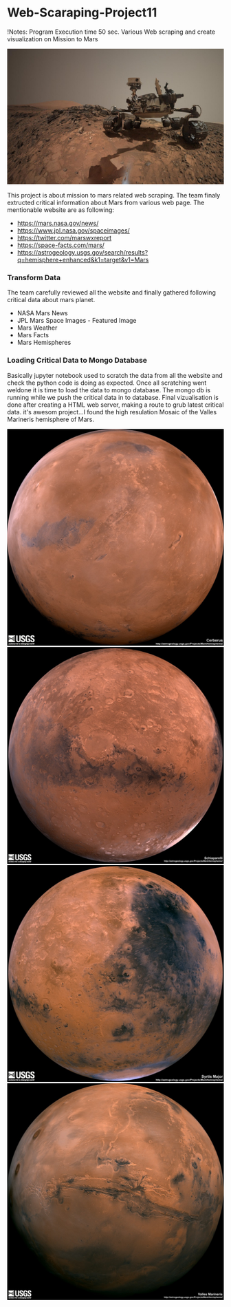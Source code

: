 # Web-Scaraping-Project11
!Notes: Program Execution time 50 sec.
Various Web scraping and create visualization on Mission to Mars

![GitHub Logo](https://github.com/obaid8712/Web-Scaraping-Project11/blob/master/image/mars_rover.jpg)

This project is about mission to mars related web scraping. The team finaly extructed critical information about Mars from various web page. The mentionable website are as following:
* https://mars.nasa.gov/news/
* https://www.jpl.nasa.gov/spaceimages/
* https://twitter.com/marswxreport
* https://space-facts.com/mars/
* https://astrogeology.usgs.gov/search/results?q=hemisphere+enhanced&k1=target&v1=Mars

### Transform Data
The team carefully reviewed all the website and finally gathered following critical data about mars planet.
* NASA Mars News
* JPL Mars Space Images - Featured Image
* Mars Weather
* Mars Facts
* Mars Hemispheres
### Loading Critical Data to Mongo Database
Basically jupyter notebook used to scratch the data from all the website and check the python code is doing as expected. Once all scratching went weldone it is time to load the data to mongo database. The mongo db is running while we push the critical data in to database. Final vizualisation is done after creating a HTML web server, making a route to grub latest critical data. it's awesom project...I found the high resulation Mosaic of the Valles Marineris hemisphere of Mars.

![Image:](https://github.com/obaid8712/Web-Scaraping-Project11/blob/master/image/Cerberus_Hemi.jpg)
![GitHub Logo](https://github.com/obaid8712/Web-Scaraping-Project11/blob/master/image/schiaparelli.jpg)
![GitHub Logo](https://github.com/obaid8712/Web-Scaraping-Project11/blob/master/image/styrtis.jpg)
![GitHub Logo](https://github.com/obaid8712/Web-Scaraping-Project11/blob/master/image/valles_marineris.jpg)
